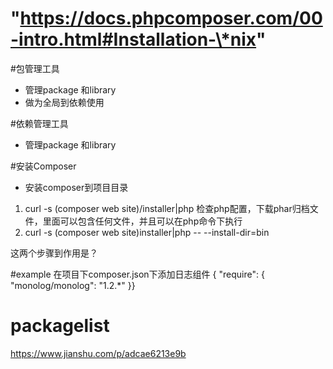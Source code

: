 # "https://docs.phpcomposer.com/00-intro.html#Installation-\*nix"


#包管理工具
* 管理package 和library
* 做为全局到依赖使用

#依赖管理工具
* 管理package 和library

#安装Composer

* 安装composer到项目目录
1. curl -s  (composer web site)/installer|php  检查php配置，下载phar归档文件，里面可以包含任何文件，并且可以在php命令下执行
2. curl -s  (composer web site)installer|php -- --install-dir=bin

这两个步骤到作用是？

#example
在项目下composer.json下添加日志组件
{ "require": { "monolog/monolog": "1.2.\*" }}

# packagelist
https://www.jianshu.com/p/adcae6213e9b

